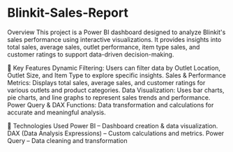 # Blinkit-Sales-Report
Overview
This project is a Power BI dashboard designed to analyze Blinkit's sales performance using interactive visualizations. It provides insights into total sales, average sales, outlet performance, item type sales, and customer ratings to support data-driven decision-making.

🔹 Key Features
Dynamic Filtering: Users can filter data by Outlet Location, Outlet Size, and Item Type to explore specific insights.
Sales & Performance Metrics: Displays total sales, average sales, and customer ratings for various outlets and product categories.
Data Visualization: Uses bar charts, pie charts, and line graphs to represent sales trends and performance.
Power Query & DAX Functions: Data transformation and calculations for accurate and meaningful analysis.

📂 Technologies Used
Power BI – Dashboard creation & data visualization.
DAX (Data Analysis Expressions) – Custom calculations and metrics.
Power Query – Data cleaning and transformation
